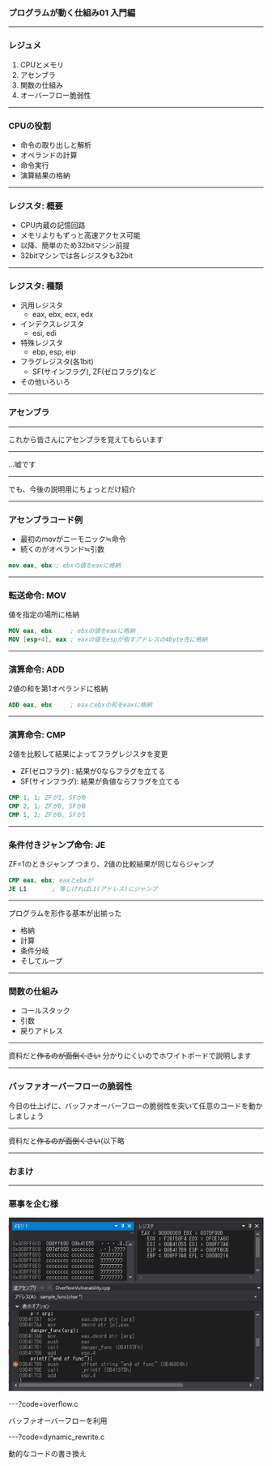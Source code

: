 ### プログラムが動く仕組み01 入門編

---

### レジュメ
1. CPUとメモリ
1. アセンブラ
1. 関数の仕組み
1. オーバーフロー脆弱性

---

### CPUの役割
- 命令の取り出しと解析
- オペランドの計算
- 命令実行
- 演算結果の格納

---

### レジスタ: 概要
- CPU内蔵の記憶回路
- メモリよりもずっと高速アクセス可能
- 以降、簡単のため32bitマシン前提
- 32bitマシンでは各レジスタも32bit

---

### レジスタ: 種類
- 汎用レジスタ
    - eax, ebx, ecx, edx
- インデクスレジスタ
    - esi, edi
- 特殊レジスタ
    - ebp, esp, eip
- フラグレジスタ(各1bit)
    - SF(サインフラグ), ZF(ゼロフラグ)など
- その他いろいろ

---

### アセンブラ

---

これから皆さんにアセンブラを覚えてもらいます

---

…嘘です

---

でも、今後の説明用にちょっとだけ紹介

---

### アセンブラコード例
- 最初のmovがニーモニック≒命令
- 続くのがオペランド≒引数

```nasm
mov eax, ebx ; ebxの値をeaxに格納
```

---

### 転送命令: MOV
値を指定の場所に格納

```nasm
MOV eax, ebx     ; ebxの値をeaxに格納
MOV [esp+4], eax ; eaxの値をespが指すアドレスの4byte先に格納
```

---

### 演算命令: ADD
2値の和を第1オペランドに格納

```nasm
ADD eax, ebx     ; eaxとebxの和をeaxに格納
```

---

### 演算命令: CMP
2値を比較して結果によってフラグレジスタを変更

- ZF(ゼロフラグ)  : 結果が0ならフラグを立てる
- SF(サインフラグ): 結果が負値ならフラグを立てる

```nasm
CMP 1, 1; ZFが1, SFが0
CMP 2, 1; ZFが0, SFが0
CMP 1, 2; ZFが0, SFが1
```

---

### 条件付きジャンプ命令: JE
ZF=1のときジャンプ
つまり、2値の比較結果が同じならジャンプ

```nasm
CMP eax, ebx; eaxとebxが
JE L1       ; 等しければL1(アドレス)にジャンプ
```

---

プログラムを形作る基本が出揃った
- 格納
- 計算
- 条件分岐
- そしてループ

---

### 関数の仕組み
- コールスタック
- 引数
- 戻りアドレス

---

資料だと~~作るのが面倒くさい~~
分かりにくいのでホワイトボードで説明します

---

### バッファオーバーフローの脆弱性
今日の仕上げに、バッファオーバーフローの脆弱性を突いて任意のコードを動かしましょう

---

資料だと~~作るのが面倒くさい~~(以下略

---

### おまけ

---

### 悪事を企む様
![VS2017](image/assembler_view.png)


---?code=overflow.c

バッファオーバーフローを利用


---?code=dynamic_rewrite.c

動的なコードの書き換え

